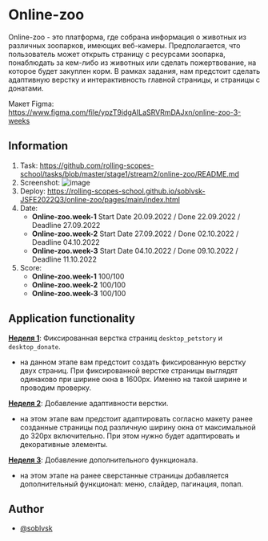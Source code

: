 # Online-zoo

Online-zoo - это платформа, где собрана информация о животных из различных зоопарков, имеющих веб-камеры. Предполагается, что пользователь может открыть страницу с ресурсами зоопарка, понаблюдать за кем-либо из животных или сделать пожертвование, на которое будет закуплен корм. В рамках задания, нам предстоит сделать адаптивную верстку и интерактивность главной страницы, и страницы с донатами.

Макет Figma: https://www.figma.com/file/ypzT9idgAILaSRVRmDAJxn/online-zoo-3-weeks


## Information
1. Task: https://github.com/rolling-scopes-school/tasks/blob/master/stage1/stream2/online-zoo/README.md
2. Screenshot: ![image](https://user-images.githubusercontent.com/81454805/209964170-b90c7165-c0c0-4057-9217-e83027c9ec50.png)
3. Deploy: https://rolling-scopes-school.github.io/soblvsk-JSFE2022Q3/online-zoo/pages/main/index.html
4. Date:  
    - **Online-zoo.week-1** Start Date 20.09.2022 / Done 22.09.2022 / Deadline 27.09.2022
    - **Online-zoo.week-2** Start Date 27.09.2022 / Done 02.10.2022 / Deadline 04.10.2022
    - **Online-zoo.week-3** Start Date 04.10.2022 / Done 09.10.2022 / Deadline 11.10.2022
5. Score:  
    - **Online-zoo.week-1** 100/100
    - **Online-zoo.week-2** 100/100
    - **Online-zoo.week-3** 100/100

## Application functionality

**[Неделя 1](https://github.com/rolling-scopes-school/tasks/blob/master/stage1/stream2/online-zoo/README.md#неделя-1)**: Фиксированная верстка страниц `desktop_petstory` и `desktop_donate`.
- на данном этапе вам предстоит создать фиксированную верстку двух страниц. При фиксированной верстке страницы выглядят одинаково при ширине окна в 1600px. Именно на такой ширине и проводим проверку. 

**[Неделя 2](https://github.com/rolling-scopes-school/tasks/blob/master/stage1/stream2/online-zoo/README.md#неделя-2)**: Добавление адаптивности верстки.
- на этом этапе вам предстоит адаптировать согласно макету ранее созданные страницы под различную ширину окна от максимальной до 320px включительно. При этом нужно будет адаптировать и декоративные элементы.

**[Неделя 3](https://github.com/rolling-scopes-school/tasks/blob/master/stage1/stream2/online-zoo/README.md#неделя-3)**: Добавление дополнительного функционала.
- на этом этапе на ранее сверстанные страницы добавляется дополнительный функционал: меню, слайдер, пагинация, попап.

## Author

- [@soblvsk](https://www.github.com/soblvsk)
